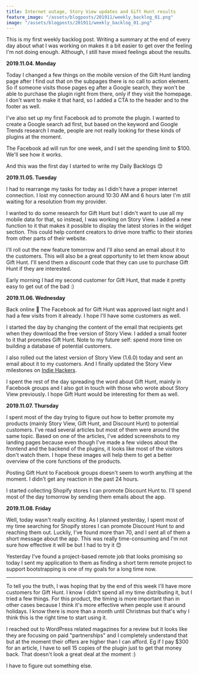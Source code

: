 ```yaml
---
title: Internet outage, Story View updates and Gift Hunt results
feature_image: "/assets/blogposts/201911/weekly_backlog_01.png"
image: "/assets/blogposts/201911/weekly_backlog_01.png"
---
```


This is my first weekly backlog post. Writing a summary at the end of every day about what I was working on makes it a bit easier to get over the feeling I'm not doing enough. Although, I still have mixed feelings about the results.

<!-- more -->
__2019.11.04. Monday__

Today I changed a few things on the mobile version of the Gift Hunt landing page after I find out that on the subpages there is no call to action element. So if someone visits those pages eg after a Google search, they won't be able to purchase the plugin right from there, only if they visit the homepage. I don't want to make it that hard, so I added a CTA to the header and to the footer as well.

I've also set up my first Facebook ad to promote the plugin. I wanted to create a Google search ad first, but based on the keyword and Google Trends research I made, people are not really looking for these kinds of plugins at the moment.

The Facebook ad will run for one week, and I set the spending limit to $100. We'll see how it works.

And this was the first day I started to write my Daily Backlogs 😊

__2019.11.05. Tuesday__

I had to rearrange my tasks for today as I didn't have a proper internet connection. I lost my connection around 10:30 AM and 6 hours later I'm still waiting for a resolution from my provider.

I wanted to do some research for Gift Hunt but I didn't want to use all my mobile data for that, so instead, I was working on Story View. I added a new function to it that makes it possible to display the latest stories in the widget section. This could help content creators to drive more traffic to their stories from other parts of their website.

I'll roll out the new feature tomorrow and I'll also send an email about it to the customers. This will also be a great opportunity to let them know about Gift Hunt. I'll send them a discount code that they can use to purchase Gift Hunt if they are interested.

Early morning I had my second customer for Gift Hunt, that made it pretty easy to get out of the bad :)

__2019.11.06. Wednesday__

Back online 🥳 The Facebook ad for Gift Hunt was approved last night and I had a few visits from it already. I hope I'll have some customers as well.

I started the day by changing the content of the email that recipients get when they download the free version of Story View. I added a small footer to it that promotes Gift Hunt. Note to my future self: spend more time on building a database of potential customers.

I also rolled out the latest version of Story View (1.6.0) today and sent an email about it to my customers. And I finally updated the Story View milestones on [Indie Hackers](https://www.indiehackers.com/product/story-view).

I spent the rest of the day spreading the word about Gift Hunt, mainly in Facebook groups and I also got in touch with those who wrote about Story View previously. I hope Gift Hunt would be interesting for them as well.

__2019.11.07. Thursday__

I spent most of the day trying to figure out how to better promote my products (mainly Story View, Gift Hunt, and Discount Hunt) to potential customers. I've read several articles but most of them were around the same topic. Based on one of the articles, I've added screenshots to my landing pages because even though I've made a few videos about the frontend and the backend of the plugins, it looks like most of the visitors don't watch them. I hope these images will help them to get a better overview of the core functions of the products.

Posting Gift Hunt to Facebook groups doesn't seem to worth anything at the moment. I didn't get any reaction in the past 24 hours.

I started collecting Shopify stores I can promote Discount Hunt to. I'll spend most of the day tomorrow by sending them emails about the app.

__2019.11.08. Friday__

Well, today wasn't really exciting. As I planned yesterday, I spent most of my time searching for Shopify stores I can promote Discount Hunt to and reaching them out. Luckily, I've found more than 70, and I sent all of them a short message about the app. This was really time-consuming and I'm not sure how effective it will be but I had to try it 😊

Yesterday I've found a project-based remote job that looks promising so today I sent my application to them as finding a short term remote project to support bootstrapping is one of my goals for a long time now.

___

To tell you the truth, I was hoping that by the end of this week I'll have more customers for Gift Hunt. I know I didn't spend all my time distributing it, but I tried a few things. For this product, the timing is more important than in other cases because I think it's more effective when people use it around holidays. I know there is more than a month until Christmas but that's why I think this is the right time to start using it.

I reached out to WordPress related magazines for a review but it looks like they are focusing on paid "partnerships" and I completely understand that but at the moment their offers are higher than I can afford. Eg if I pay $300 for an article, I have to sell 15 copies of the plugin just to get that money back. That doesn't look a great deal at the moment :)

I have to figure out something else.
